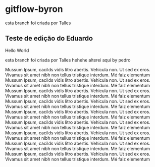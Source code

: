 # gitflow-byron

esta branch foi criada por Talles

## Teste de edição do Eduardo

Hello World

esta branch foi criada por Talles
hehehe alterei aqui by pedro

Mussum Ipsum, cacilds vidis litro abertis. Vehicula non. Ut sed ex eros. Vivamus sit amet nibh non tellus tristique interdum. Mé faiz elementum 
Mussum Ipsum, cacilds vidis litro abertis. Vehicula non. Ut sed ex eros. Vivamus sit amet nibh non tellus tristique interdum. Mé faiz elementum 
Mussum Ipsum, cacilds vidis litro abertis. Vehicula non. Ut sed ex eros. Vivamus sit amet nibh non tellus tristique interdum. Mé faiz elementum 
Mussum Ipsum, cacilds vidis litro abertis. Vehicula non. Ut sed ex eros. Vivamus sit amet nibh non tellus tristique interdum. Mé faiz elementum 
Mussum Ipsum, cacilds vidis litro abertis. Vehicula non. Ut sed ex eros. Vivamus sit amet nibh non tellus tristique interdum. Mé faiz elementum 
Mussum Ipsum, cacilds vidis litro abertis. Vehicula non. Ut sed ex eros. Vivamus sit amet nibh non tellus tristique interdum. Mé faiz elementum 
Mussum Ipsum, cacilds vidis litro abertis. Vehicula non. Ut sed ex eros. Vivamus sit amet nibh non tellus tristique interdum. Mé faiz elementum 
Mussum Ipsum, cacilds vidis litro abertis. Vehicula non. Ut sed ex eros. Vivamus sit amet nibh non tellus tristique interdum. Mé faiz elementum 
Mussum Ipsum, cacilds vidis litro abertis. Vehicula non. Ut sed ex eros. Vivamus sit amet nibh non tellus tristique interdum. Mé faiz elementum 
